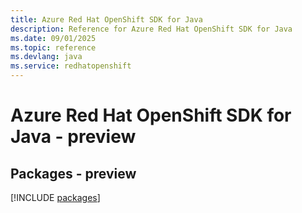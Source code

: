 ```yaml
---
title: Azure Red Hat OpenShift SDK for Java
description: Reference for Azure Red Hat OpenShift SDK for Java
ms.date: 09/01/2025
ms.topic: reference
ms.devlang: java
ms.service: redhatopenshift
---
```

# Azure Red Hat OpenShift SDK for Java - preview
## Packages - preview
[!INCLUDE [packages](red-hat-openshift-index.md)]